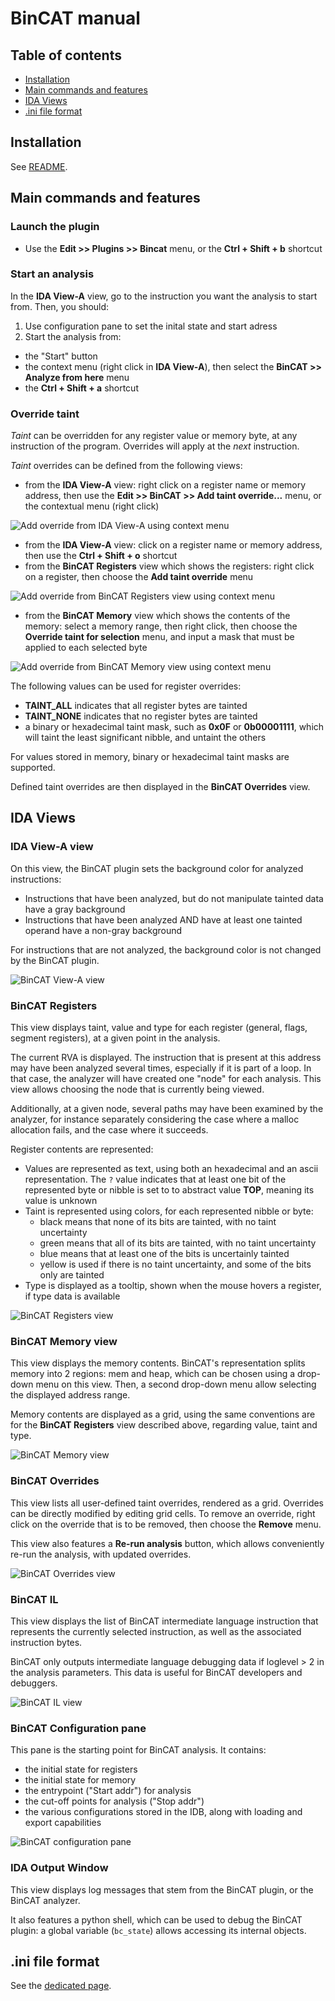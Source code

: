 # BinCAT manual

## Table of contents
* [Installation](#installation)
* [Main commands and features](#main-commands-and-features)
* [IDA Views](#ida-views)
* [.ini file format](#ini-file-format)

## Installation
See [README](../README.md#installation).

## Main commands and features

### Launch the plugin
* Use the **Edit >> Plugins >> Bincat** menu, or the **Ctrl + Shift + b**
  shortcut

### Start an analysis
In the **IDA View-A** view, go to the instruction you want the analysis to
start from. Then, you should:
1. Use configuration pane to set the inital state and start adress
2. Start the analysis from:
  * the "Start" button
  * the context menu (right click in **IDA View-A**), then select the
  **BinCAT >> Analyze from here** menu
  * the **Ctrl + Shift + a** shortcut

### Override taint
*Taint* can be overridden for any register value or memory byte, at any
instruction of the program. Overrides will apply at the *next* instruction.

*Taint* overrides can be defined from the following views:
* from the **IDA View-A** view: right click on a register name or memory
  address, then use the **Edit >> BinCAT >> Add taint override...** menu, or
  the contextual menu (right click)

![Add override from IDA View-A using context menu](img/add-taint-override-view-a.png)

* from the **IDA View-A** view: click on a register name or memory address,
  then use the **Ctrl + Shift + o** shortcut
* from the **BinCAT Registers** view which shows the registers: right click on
  a register, then choose the **Add taint override** menu

![Add override from BinCAT Registers view using context menu](img/add-taint-override-registers-view.png)

* from the **BinCAT Memory** view which shows the contents of the memory: select
  a memory range, then right click, then choose the **Override taint for
  selection** menu, and input a mask that must be applied to each selected byte

![Add override from BinCAT Memory view using context menu](img/add-taint-override-memory-view.png)

The following values can be used for register overrides:
* **TAINT_ALL** indicates that all register bytes are tainted
* **TAINT_NONE** indicates that no register bytes are tainted
* a binary or hexadecimal taint mask, such as **0x0F** or **0b00001111**, which
  will taint the least significant nibble, and untaint the others

For values stored in memory, binary or hexadecimal taint masks are supported.

Defined taint overrides are then displayed in the **BinCAT Overrides** view.

## IDA Views

### IDA View-A view
On this view, the BinCAT plugin sets the background color for analyzed
instructions:
* Instructions that have been analyzed, but do not manipulate tainted data have
  a gray background
* Instructions that have been analyzed AND have at least one tainted operand
  have a non-gray background

For instructions that are not analyzed, the background color is not changed by
the BinCAT plugin.

![BinCAT View-A view](img/ida-view-A.png)

### BinCAT Registers
This view displays taint, value and type for each register (general, flags,
segment registers), at a given point in the analysis.

The current RVA is displayed. The instruction that is present at this address
may have been analyzed several times, especially if it is part of a loop. In
that case, the analyzer will have created one "node" for each analysis. This
view allows choosing the node that is currently being viewed.

Additionally, at a given node, several paths may have been examined by the
analyzer, for instance separately considering the case where a malloc
allocation fails, and the case where it succeeds.

Register contents are represented:
* Values are represented as text, using both an hexadecimal and an ascii
  representation. The `?` value indicates that at least one bit of the
  represented byte or nibble is set to to abstract value **TOP**, meaning its
  value is unknown
* Taint is represented using colors, for each represented nibble or byte:
  * black means that none of its bits are tainted, with no taint uncertainty
  * green means that all of its bits are tainted, with no taint uncertainty
  * blue means that at least one of the bits is uncertainly tainted
  * yellow is used if there is no taint uncertainty, and some of the bits only
    are tainted
* Type is displayed as a tooltip, shown when the mouse hovers a register, if
  type data is available

![BinCAT Registers view](img/bincat-registers.png)

### BinCAT Memory view

This view displays the memory contents. BinCAT's representation splits memory
into 2 regions: mem and heap, which can be chosen using a drop-down
menu on this view. Then, a second drop-down menu allow selecting the displayed
address range.

Memory contents are displayed as a grid, using the same conventions are for the **BinCAT Registers** view described above, regarding value, taint and type.

![BinCAT Memory view](img/bincat-memory.png)

### BinCAT Overrides

This view lists all user-defined taint overrides, rendered as a grid. Overrides
can be directly modified by editing grid cells. To remove an override, right
click on the override that is to be removed, then choose the **Remove** menu.

This view also features a **Re-run analysis** button, which allows conveniently
re-run the analysis, with updated overrides.

![BinCAT Overrides view](img/bincat-overrides.png)

### BinCAT IL

This view displays the list of BinCAT intermediate language instruction that
represents the currently selected instruction, as well as the associated
instruction bytes. 

BinCAT only outputs intermediate language debugging data if loglevel > 2 in the
analysis parameters. This data is useful for BinCAT developers and debuggers.

![BinCAT IL view](img/bincat-il.png)

### BinCAT Configuration pane

This pane is the starting point for BinCAT analysis. It contains:
* the initial state for registers
* the initial state for memory
* the entrypoint ("Start addr") for analysis
* the cut-off points for analysis ("Stop addr")
* the various configurations stored in the IDB, along with loading and export capabilities

![BinCAT configuration pane](img/bincat-conf-pane.png)

### IDA Output Window

This view displays log messages that stem from the BinCAT plugin, or the BinCAT
analyzer.

It also features a python shell, which can be used to debug the BinCAT plugin:
a global variable (`bc_state`) allows accessing its internal objects.

## .ini file format

See the [dedicated page](ini_format.md).
